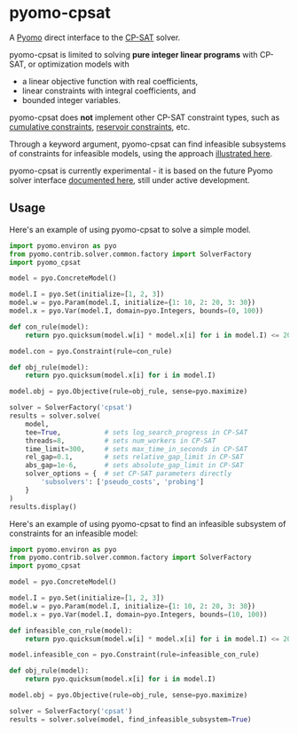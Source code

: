 # pyomo-cpsat

A [Pyomo](https://pyomo.readthedocs.io/en/stable/index.html) direct interface
to the [CP-SAT](https://developers.google.com/optimization/cp/cp_solver) solver.

pyomo-cpsat is limited to solving __pure integer linear programs__ with CP-SAT,
or optimization models with

* a linear objective function with real coefficients,
* linear constraints with integral coefficients, and
* bounded integer variables.

pyomo-cpsat does __not__ implement other CP-SAT constraint types, such as
[cumulative constraints](https://developers.google.com/optimization/reference/python/sat/python/cp_model#addcumulative),
[reservoir constraints](https://developers.google.com/optimization/reference/python/sat/python/cp_model#addreservoirconstraint),
etc.

Through a keyword argument, pyomo-cpsat can find infeasible subsystems of
constraints for infeasible models, using the approach
[illustrated here](https://github.com/google/or-tools/blob/master/ortools/sat/samples/assumptions_sample_sat.py).

pyomo-cpsat is currently experimental - it is based on the future Pyomo solver
interface [documented here](https://pyomo.readthedocs.io/en/stable/explanation/experimental/solvers.html),
still under active development.

## Usage

Here's an example of using pyomo-cpsat to solve a simple model.

```python
import pyomo.environ as pyo
from pyomo.contrib.solver.common.factory import SolverFactory
import pyomo_cpsat

model = pyo.ConcreteModel()

model.I = pyo.Set(initialize=[1, 2, 3])
model.w = pyo.Param(model.I, initialize={1: 10, 2: 20, 3: 30})
model.x = pyo.Var(model.I, domain=pyo.Integers, bounds=(0, 100))

def con_rule(model):
    return pyo.quicksum(model.w[i] * model.x[i] for i in model.I) <= 20

model.con = pyo.Constraint(rule=con_rule)

def obj_rule(model):
    return pyo.quicksum(model.x[i] for i in model.I)

model.obj = pyo.Objective(rule=obj_rule, sense=pyo.maximize)

solver = SolverFactory('cpsat')
results = solver.solve(
    model,
    tee=True,           # sets log_search_progress in CP-SAT
    threads=8,          # sets num_workers in CP-SAT
    time_limit=300,     # sets max_time_in_seconds in CP-SAT
    rel_gap=0.1,        # sets relative_gap_limit in CP-SAT
    abs_gap=1e-6,       # sets absolute_gap_limit in CP-SAT
    solver_options = {  # set CP-SAT parameters directly
        'subsolvers': ['pseudo_costs', 'probing']
    }
)
results.display()
```

Here's an example of using pyomo-cpsat to find an infeasible subsystem of
constraints for an infeasible model:

```python
import pyomo.environ as pyo
from pyomo.contrib.solver.common.factory import SolverFactory
import pyomo_cpsat

model = pyo.ConcreteModel()

model.I = pyo.Set(initialize=[1, 2, 3])
model.w = pyo.Param(model.I, initialize={1: 10, 2: 20, 3: 30})
model.x = pyo.Var(model.I, domain=pyo.Integers, bounds=(10, 100))

def infeasible_con_rule(model):
    return pyo.quicksum(model.w[i] * model.x[i] for i in model.I) <= 20

model.infeasible_con = pyo.Constraint(rule=infeasible_con_rule)

def obj_rule(model):
    return pyo.quicksum(model.x[i] for i in model.I)

model.obj = pyo.Objective(rule=obj_rule, sense=pyo.maximize)

solver = SolverFactory('cpsat')
results = solver.solve(model, find_infeasible_subsystem=True)
```
